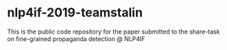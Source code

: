 # nlp4if-2019-teamstalin
This is the public code repository for the paper submitted to the share-task on fine-grained propaganda detection @ NLP4IF
